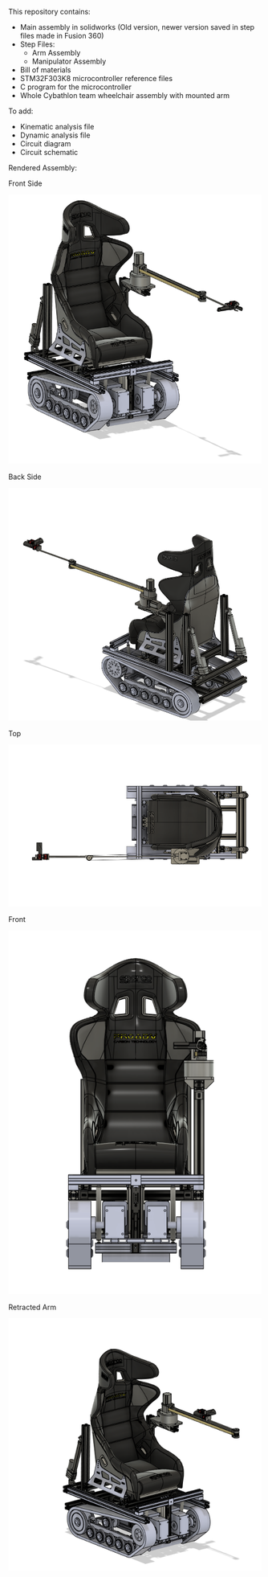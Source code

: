 This repository contains:

- Main assembly in solidworks (Old version, newer version saved in step files made in Fusion 360)
- Step Files:
	- Arm Assembly
	- Manipulator Assembly
- Bill of materials
- STM32F303K8 microcontroller reference files
- C program for the microcontroller
- Whole Cybathlon team wheelchair assembly with mounted arm

To add:

- Kinematic analysis file
- Dynamic analysis file
- Circuit diagram
- Circuit schematic

Rendered Assembly:

Front Side

![Image Front Side](FullAssembly1.PNG)

Back Side

![Image Back Side](FullAssembly2.PNG)

Top

![Image Top](FullAssembly3.PNG)

Front

![Image Front](FullAssembly4.PNG)

Retracted Arm

![Image Retracted Arm](FullAssemblyFolded.PNG)
